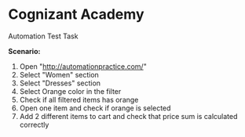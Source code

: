 # Cognizant Academy
Automation Test Task

**Scenario:**

1. Open "http://automationpractice.com/"
2. Select "Women" section
3. Select "Dresses" section
4. Select Orange color in the filter
5. Check if all filtered items has orange
6. Open one item and check if orange is selected
7. Add 2 different items to cart and check that price sum is calculated correctly

